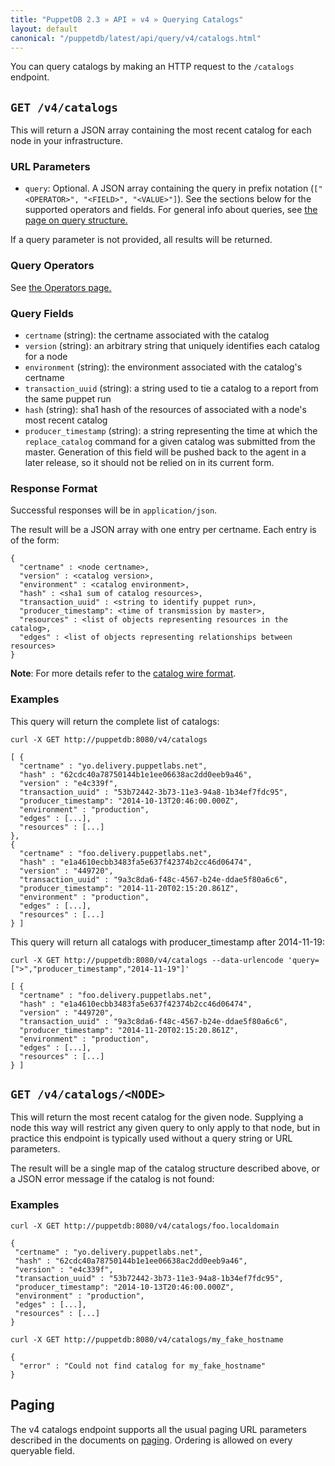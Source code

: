 ```yaml
---
title: "PuppetDB 2.3 » API » v4 » Querying Catalogs"
layout: default
canonical: "/puppetdb/latest/api/query/v4/catalogs.html"
---
```


[curl]: ../curl.html#using-curl-from-localhost-non-sslhttp
[catalog]: ../../wire_format/catalog_format_v4.html
[paging]: ./paging.html
[query]: ./query.html

You can query catalogs by making an HTTP request to the
`/catalogs` endpoint.

## `GET /v4/catalogs`

This will return a JSON array containing the most recent catalog for each node in your infrastructure.

### URL Parameters
* `query`: Optional. A JSON array containing the query in prefix notation (`["<OPERATOR>", "<FIELD>", "<VALUE>"]`). See the sections below for the supported operators and fields. For general info about queries, see [the page on query structure.][query]

If a query parameter is not provided, all results will be returned.

### Query Operators

See [the Operators page.](./operators.html)

### Query Fields

* `certname` (string): the certname associated with the catalog
* `version` (string): an arbitrary string that uniquely identifies each catalog for a node
* `environment` (string): the environment associated with the catalog's certname
* `transaction_uuid` (string): a string used to tie a catalog to a report from the same puppet run
* `hash` (string): sha1 hash of the resources of associated with a node's most
  recent catalog
* `producer_timestamp` (string): a string representing the time at which the
  `replace_catalog` command for a given catalog was submitted from the master.
  Generation of this field will be pushed back to the agent in a later release, so it
  should not be relied on in its current form.

### Response Format

Successful responses will be in `application/json`.

The result will be a JSON array with one entry per certname. Each entry is of
the form:

    {
      "certname" : <node certname>,
      "version" : <catalog version>,
      "environment" : <catalog environment>,
      "hash" : <sha1 sum of catalog resources>,
      "transaction_uuid" : <string to identify puppet run>,
      "producer_timestamp": <time of transmission by master>,
      "resources" : <list of objects representing resources in the catalog>,
      "edges" : <list of objects representing relationships between resources>
    }

**Note**: For more details refer to the [catalog wire format][catalog].

### Examples

This query will return the complete list of catalogs:

    curl -X GET http://puppetdb:8080/v4/catalogs

    [ {
      "certname" : "yo.delivery.puppetlabs.net",
      "hash" : "62cdc40a78750144b1e1ee06638ac2dd0eeb9a46",
      "version" : "e4c339f",
      "transaction_uuid" : "53b72442-3b73-11e3-94a8-1b34ef7fdc95",
      "producer_timestamp": "2014-10-13T20:46:00.000Z",
      "environment" : "production",
      "edges" : [...],
      "resources" : [...]
    },
    {
      "certname" : "foo.delivery.puppetlabs.net",
      "hash" : "e1a4610ecbb3483fa5e637f42374b2cc46d06474",
      "version" : "449720",
      "transaction_uuid" : "9a3c8da6-f48c-4567-b24e-ddae5f80a6c6",
      "producer_timestamp": "2014-11-20T02:15:20.861Z",
      "environment" : "production",
      "edges" : [...],
      "resources" : [...]
    } ]

This query will return all catalogs with producer_timestamp after 2014-11-19:

    curl -X GET http://puppetdb:8080/v4/catalogs --data-urlencode 'query=[">","producer_timestamp","2014-11-19"]'

    [ {
      "certname" : "foo.delivery.puppetlabs.net",
      "hash" : "e1a4610ecbb3483fa5e637f42374b2cc46d06474",
      "version" : "449720",
      "transaction_uuid" : "9a3c8da6-f48c-4567-b24e-ddae5f80a6c6",
      "producer_timestamp": "2014-11-20T02:15:20.861Z",
      "environment" : "production",
      "edges" : [...],
      "resources" : [...]
    } ]


## `GET /v4/catalogs/<NODE>`

This will return the most recent catalog for the given node. Supplying a node
this way will restrict any given query to only apply to that node, but in
practice this endpoint is typically used without a query string or URL
parameters.

The result will be a single map of the catalog structure described above, or
a JSON error message if the catalog is not found:

### Examples

    curl -X GET http://puppetdb:8080/v4/catalogs/foo.localdomain

    {
     "certname" : "yo.delivery.puppetlabs.net",
     "hash" : "62cdc40a78750144b1e1ee06638ac2dd0eeb9a46",
     "version" : "e4c339f",
     "transaction_uuid" : "53b72442-3b73-11e3-94a8-1b34ef7fdc95",
     "producer_timestamp": "2014-10-13T20:46:00.000Z",
     "environment" : "production",
     "edges" : [...],
     "resources" : [...]
    }

    curl -X GET http://puppetdb:8080/v4/catalogs/my_fake_hostname

    {
      "error" : "Could not find catalog for my_fake_hostname"
    }


## Paging

The v4 catalogs endpoint supports all the usual paging URL parameters described
in the documents on [paging][paging]. Ordering is allowed on every queryable
field.
